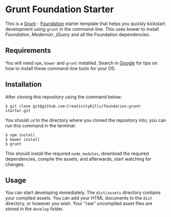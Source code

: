 # Grunt Foundation Starter

This is a [Grunt](http://gruntjs.com) - [Foundation](http://foundation.zurb.com) starter template that helps you quickly kickstart development using `grunt` in the command-line. This uses bower to install *Foundation*, *Modernizr*, *jQuery* and all the Foundation dependencies.


## Requirements

 You will need `npm`, `bower` and `grunt` installed. Search in [Google](http://google.com) for tips on how to install these command-line tools for your OS.


## Installation

After cloning this repository using the command below:

`$ git clone git@github.com:CreativityKills/foundation-grunt-starter.git`

You should `cd` to the directory where you cloned the repository into, you can run this command in the terminal:

    $ npm install
    $ bower install
    $ grunt

This should install the required `node_modules`, download the required dependencies,  compile the assets, and afterwards, start watching for changes.


## Usage

You can start developing immediately. The `dist/assets` directory contains your compiled assets. You can add your HTML documents to the `dist` directory, or however you wish. Your "raw" uncompiled asset files are stored in the `develop` folder.